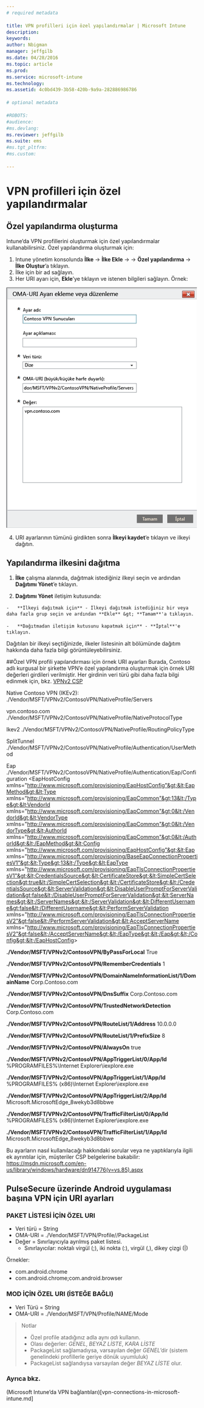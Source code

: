 ```yaml
---
# required metadata

title: VPN profilleri için özel yapılandırmalar | Microsoft Intune
description:
keywords:
author: Nbigman
manager: jeffgilb
ms.date: 04/28/2016
ms.topic: article
ms.prod:
ms.service: microsoft-intune
ms.technology:
ms.assetid: 4c0bd439-3b58-420b-9a9a-282886986786

# optional metadata

#ROBOTS:
#audience:
#ms.devlang:
ms.reviewer: jeffgilb
ms.suite: ems
#ms.tgt_pltfrm:
#ms.custom:

---
```


# VPN profilleri için özel yapılandırmalar

## Özel yapılandırma oluşturma
Intune’da VPN profillerini oluşturmak için özel yapılandırmalar kullanabilirsiniz. Özel yapılandırma oluşturmak için:

   1. Intune yönetim konsolunda **İlke** -> **İlke Ekle** -> *<Expand platform>* -> **Özel yapılandırma** -> **İlke Oluştur**’a tıklayın.
   2. İlke için bir ad sağlayın.
   3. Her URI ayarı için, **Ekle**’ye tıklayın ve istenen bilgileri sağlayın. Örnek:

   ![VPN profili özel yapılandırması iletişim kutusu](./media/Intune_Add_VPN_URI.png)

   4.  URI ayarlarının tümünü girdikten sonra **İlkeyi kaydet**’e tıklayın ve ilkeyi dağıtın.

## Yapılandırma ilkesini dağıtma

1.   **İlke** çalışma alanında, dağıtmak istediğiniz ilkeyi seçin ve ardından **Dağıtımı Yönet**’e tıklayın.

2.   **Dağıtımı Yönet** iletişim kutusunda:

    -   **İlkeyi dağıtmak için** - İlkeyi dağıtmak istediğiniz bir veya daha fazla grup seçin ve ardından **Ekle** &gt; **Tamam**'a tıklayın.

    -   **Dağıtmadan iletişim kutusunu kapatmak için** - **İptal**'e tıklayın.

Dağıtılan bir ilkeyi seçtiğinizde, ilkeler listesinin alt bölümünde dağıtım hakkında daha fazla bilgi görüntüleyebilirsiniz.

##Özel VPN profili yapılandırması için örnek URI ayarları Burada, Contoso adlı kurgusal bir şirkette VPN’e özel yapılandırma oluşturmak için örnek URI değerleri girdileri verilmiştir. Her girdinin veri türü gibi daha fazla bilgi edinmek için, bkz. [VPNv2 CSP](https://msdn.microsoft.com/en-us/library/windows/hardware/dn914776.aspx)

Native Contoso VPN (IKEv2): ./Vendor/MSFT/VPNv2/ContosoVPN/NativeProfile/Servers

vpn.contoso.com ./Vendor/MSFT/VPNv2/ContosoVPN/NativeProfile/NativeProtocolType

Ikev2 ./Vendor/MSFT/VPNv2/ContosoVPN/NativeProfile/RoutingPolicyType

SplitTunnel ./Vendor/MSFT/VPNv2/ContosoVPN/NativeProfile/Authentication/UserMethod

Eap ./Vendor/MSFT/VPNv2/ContosoVPN/NativeProfile/Authentication/Eap/Configuration &lt;EapHostConfig xmlns="http://www.microsoft.com/provisioning/EapHostConfig"&gt;&lt;EapMethod&gt;&lt;Type xmlns="http://www.microsoft.com/provisioning/EapCommon"&gt;13&lt;/Type&gt;&lt;VendorId xmlns="http://www.microsoft.com/provisioning/EapCommon"&gt;0&lt;/VendorId&gt;&lt;VendorType xmlns="http://www.microsoft.com/provisioning/EapCommon"&gt;0&lt;/VendorType&gt;&lt;AuthorId xmlns="http://www.microsoft.com/provisioning/EapCommon"&gt;0&lt;/AuthorId&gt;&lt;/EapMethod&gt;&lt;Config xmlns="http://www.microsoft.com/provisioning/EapHostConfig"&gt;&lt;Eap xmlns="http://www.microsoft.com/provisioning/BaseEapConnectionPropertiesV1"&gt;&lt;Type&gt;13&lt;/Type&gt;&lt;EapType xmlns="http://www.microsoft.com/provisioning/EapTlsConnectionPropertiesV1"&gt;&lt;CredentialsSource&gt;&lt;CertificateStore&gt;&lt;SimpleCertSelection&gt;true&lt;/SimpleCertSelection&gt;&lt;/CertificateStore&gt;&lt;/CredentialsSource&gt;&lt;ServerValidation&gt;&lt;DisableUserPromptForServerValidation&gt;false&lt;/DisableUserPromptForServerValidation&gt;&lt;ServerNames&gt;&lt;/ServerNames&gt;&lt;/ServerValidation&gt;&lt;DifferentUsername&gt;false&lt;/DifferentUsername&gt;&lt;PerformServerValidation xmlns="http://www.microsoft.com/provisioning/EapTlsConnectionPropertiesV2"&gt;false&lt;/PerformServerValidation&gt;&lt;AcceptServerName xmlns="http://www.microsoft.com/provisioning/EapTlsConnectionPropertiesV2"&gt;false&lt;/AcceptServerName&gt;&lt;/EapType&gt;&lt;/Eap&gt;&lt;/Config&gt;&lt;/EapHostConfig&gt;

**./Vendor/MSFT/VPNv2/ContosoVPN/ByPassForLocal** True

**./Vendor/MSFT/VPNv2/ContosoVPN/RememberCredentials** 1

**./Vendor/MSFT/VPNv2/ContosoVPN/DomainNameInformationList/1/DomainName** Corp.Contoso.com

**./Vendor/MSFT/VPNv2/ContosoVPN/DnsSuffix** Corp.Contoso.com

**./Vendor/MSFT/VPNv2/ContosoVPN/TrustedNetworkDetection** Corp.Contoso.com

**./Vendor/MSFT/VPNv2/ContosoVPN/RouteList/1/Address** 10.0.0.0

**./Vendor/MSFT/VPNv2/ContosoVPN/RouteList/1/PrefixSize** 8

**./Vendor/MSFT/VPNv2/ContosoVPN/AlwaysOn** true

**./Vendor/MSFT/VPNv2/ContosoVPN/AppTriggerList/0/App/Id** %PROGRAMFILES%\Internet Explorer\iexplore.exe

**./Vendor/MSFT/VPNv2/ContosoVPN/AppTriggerList/1/App/Id** %PROGRAMFILES% (x86)\Internet Explorer\iexplore.exe

**./Vendor/MSFT/VPNv2/ContosoVPN/AppTriggerList/2/App/Id** Microsoft.MicrosoftEdge_8wekyb3d8bbwe

**./Vendor/MSFT/VPNv2/ContosoVPN/TrafficFilterList/0/App/Id** %PROGRAMFILES% (x86)\Internet Explorer\iexplore.exe

**./Vendor/MSFT/VPNv2/ContosoVPN/TrafficFilterList/1/App/Id** Microsoft.MicrosoftEdge_8wekyb3d8bbwe

Bu ayarların nasıl kullanılacağı hakkındaki sorular veya ne yaptıklarıyla ilgili ek ayrıntılar için, müşteriler CSP belgelerine bakabilir: https://msdn.microsoft.com/en-us/library/windows/hardware/dn914776(v=vs.85).aspx

## PulseSecure üzerinde Android uygulaması başına VPN için URI ayarları
### PAKET LİSTESİ İÇİN ÖZEL URI 
-  Veri türü = String
-  OMA-URI = ./Vendor/MSFT/VPN/Profile/<Name>/PackageList 
-  Değer = Sınırlayıcıyla ayrılmış paket listesi.
   - Sınırlayıcılar:  noktalı virgül (;), iki nokta (:), virgül (,), dikey çizgi (|)

Örnekler: 
- com.android.chrome
- com.android.chrome;com.android.browser

### MOD İÇİN ÖZEL URI (İSTEĞE BAĞLI)
- Veri Türü = String
- OMA-URI = ./Vendor/MSFT/VPN/Profile/NAME/Mode 

> Notlar
> - Özel profile atadığınız adla aynı *adı* kullanın.
> - Olası değerler: *GENEL*, *BEYAZ LİSTE*, *KARA LİSTE*
> - PackageList sağlamadıysa, varsayılan değer *GENEL*’dir (sistem genelindeki profillerle geriye dönük uyumluluk)
> - PackageList sağlandıysa varsayılan değer *BEYAZ LİSTE* olur.


### Ayrıca bkz.
(Microsoft Intune’da VPN bağlantıları)[vpn-connections-in-microsoft-intune.md]


<!--HONumber=May16_HO2-->


